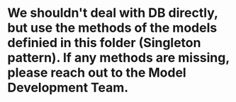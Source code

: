# We shouldn't deal with DB directly, but use the methods of the models definied in this folder (Singleton pattern). If any methods are missing, please reach out to the Model Development Team.